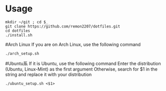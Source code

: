 # Usage
```
mkdir ~/git ; cd $_
git clone https://github.com/remon2207/dotfiles.git
cd dotfiles
./install.sh
```
#Arch Linux
If you are on Arch Linux, use the following command
```
./arch_setup.sh
```
#Ubuntu系
If it is Ubuntu, use the following command
Enter the distribution (Ubuntu, Linux-Mint) as the first argument
Otherwise, search for $1 in the string and replace it with your distribution
```
./ubuntu_setup.sh <$1>
```
